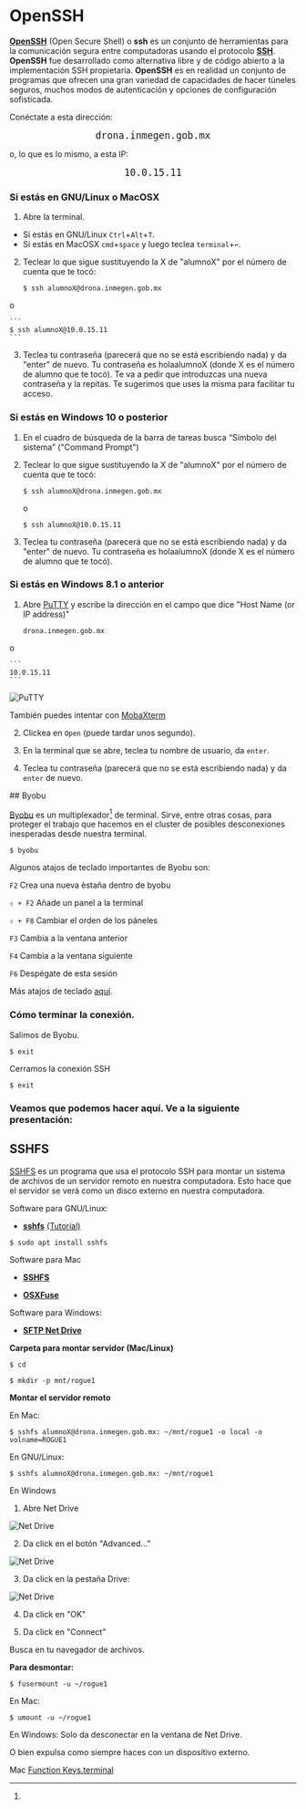 # OpenSSH


[**OpenSSH**](https://www.openssh.com/) (Open Secure Shell) o **ssh** es un conjunto de herramientas para la comunicación segura entre computadoras usando el protocolo [**SSH**](https://www.ssh.com/ssh/protocol/). **OpenSSH** fue desarrollado como alternativa libre y de código abierto a la implementación SSH propietaria.
**OpenSSH** es en realidad un conjunto de programas que ofrecen una gran variedad de capacidades de hacer túneles seguros, muchos modos de autenticación y opciones de configuración sofisticada.


Conéctate a esta dirección:

<p align="center"> 
<big><tt>drona.inmegen.gob.mx</tt></big>
</p>


o, lo que es lo mismo, a esta IP:

<p align="center"> 
<big><tt>10.0.15.11</tt></big>
</p>



### Si estás en GNU/Linux o MacOSX

 
1. Abre la terminal. 
  - Si estás en GNU/Linux `Ctrl`+`Alt`+`T`. 
  - Si estás en MacOSX `cmd`+`space` y luego teclea `terminal`+`↩︎`.

2. Teclear lo que sigue sustituyendo la X de "alumnoX" por el número de cuenta que te tocó:
	
	```
	$ ssh alumnoX@drona.inmegen.gob.mx
	```

o

	```
	$ ssh alumnoX@10.0.15.11
	```


3. Teclea tu contraseña (parecerá que no se está escribiendo nada) y da "enter" de nuevo. Tu contraseña es holaalumnoX (donde X es el número de alumno que te tocó). Te va a pedir que introduzcas una nueva contraseña y la repitas. Te sugerimos que uses la misma para facilitar tu acceso.

### Si estás en Windows 10 o posterior

1. En el cuadro de búsqueda de la barra de tareas busca “Símbolo del sistema” ("Command Prompt")
2. Teclear lo que sigue sustituyendo la X de "alumnoX" por el número de cuenta que te tocó:

    ```
	$ ssh alumnoX@drona.inmegen.gob.mx
	```

	o

	```
	$ ssh alumnoX@10.0.15.11
	```

3. Teclea tu contraseña (parecerá que no se está escribiendo nada) y da "enter" de nuevo. Tu contraseña es holaalumnoX (donde X es el número de alumno que te tocó).

### Si estás en Windows 8.1 o anterior


1. Abre [PuTTY](https://www.chiark.greenend.org.uk/~sgtatham/putty/latest.html) y escribe la dirección en el campo que dice "Host Name (or IP address)"

	```
	drona.inmegen.gob.mx
	```
o

	```
	10.0.15.11
	```



![PuTTY](../imagenes/putty.jpg)

También puedes intentar con [MobaXterm](https://mobaxterm.mobatek.net/)

2. Clickea en `Open` (puede tardar unos segundo).

3. En la terminal que se abre, teclea tu nombre de usuario, da `enter`. 

4. Teclea tu contraseña (parecerá que no se está escribiendo nada) y da `enter` de nuevo.





## Byobu

[Byobu](http://byobu.co/) es un multiplexador[^1] de terminal. Sirve, entre otras cosas, para proteger el trabajo que hacemos en el cluster de posibles desconexiones inesperadas desde nuestra terminal. 

[^1]: 

```
$ byobu
```


Algunos atajos de teclado importantes de Byobu son:

`F2` Crea una nueva èstaña dentro de byobu

`⇪ + F2` Añade un panel a la terminal 

`⇪ + F8` Cambiar el orden de los páneles 

`F3` Cambia a la ventana anterior

`F4` Cambia a la ventana siguiente

`F6` Despégate de esta sesión 

Más atajos de teclado [aquí](http://byobu.co/documentation.html).


### Cómo terminar la conexión.

Salimos de Byobu.

```
$ exit
```

Cerramos la conexión SSH

```
$ exit
```




### Veamos que podemos hacer aquí. Ve a la siguiente presentación:


## SSHFS

[SSHFS](https://github.com/libfuse/sshfs) es un programa que usa el protocolo SSH para montar un sistema de archivos de un servidor remoto en nuestra computadora. Esto hace que el servidor se verá como un disco externo en nuestra computadora.


Software para GNU/Linux:

+ **[sshfs](http://fuse.sourceforge.net/sshfs.html)**  [(Tutorial)](https://www.digitalocean.com/community/tutorials/how-to-use-sshfs-to-mount-remote-file-systems-over-ssh)

```
$ sudo apt install sshfs
```

Software para Mac

+ **[SSHFS](https://github.com/libfuse/sshfs/releases)**

+ **[OSXFuse](https://osxfuse.github.io/)**


Software para Windows:

+ **[SFTP Net Drive](https://www.netdrive.net/)**


**Carpeta para montar servidor (Mac/Linux)**


```
$ cd
```

```
$ mkdir -p mnt/rogue1
```

**Montar el servidor remoto**

En Mac:

```
$ sshfs alumnoX@drona.inmegen.gob.mx: ~/mnt/rogue1 -o local -o volname=ROGUE1 
```

En GNU/Linux:

```
$ sshfs alumnoX@drona.inmegen.gob.mx: ~/mnt/rogue1 
```

En Windows

1) Abre Net Drive

![Net Drive](../imagenes/Net_Drive-main.png)

2) Da click en el botón "Advanced..."

![Net Drive](../imagenes/Net_Drive-advanced-main.png)

3) Da click en la pestaña Drive:

![Net Drive](../imagenes/Net_Drive-advanced-drive.png)

4) Da click en "OK"

5) Da click en "Connect"


Busca en tu navegador de archivos.

**Para desmontar:**

```
$ fusermount -u ~/rogue1
```

En Mac:

```
$ umount -u ~/rogue1
```

En Windows: Solo da desconectar en la ventana de Net Drive.

O bien expulsa como siempre haces con un dispositivo externo.



Mac [Function Keys.terminal](https://raw.githubusercontent.com/google/terminal-app-function-keys/master/Function%20Keys.terminal)
